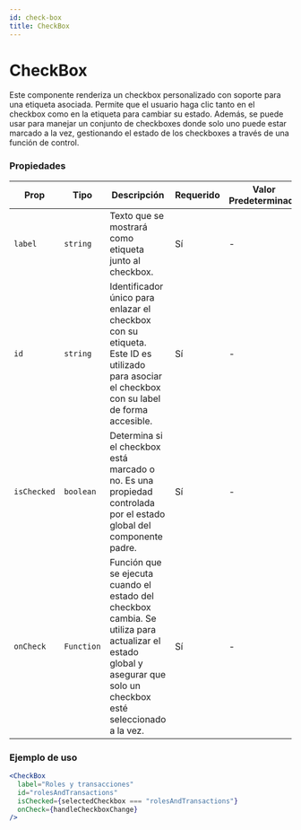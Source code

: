 ```yaml
---
id: check-box
title: CheckBox
---
```


# CheckBox

Este componente renderiza un checkbox personalizado con soporte para una etiqueta asociada. Permite que el usuario haga clic tanto en el checkbox como en la etiqueta para cambiar su estado. Además, se puede usar para manejar un conjunto de checkboxes donde solo uno puede estar marcado a la vez, gestionando el estado de los checkboxes a través de una función de control.

### Propiedades

| Prop        | Tipo       | Descripción                                                                                                                                                          | Requerido | Valor Predeterminado |
| ----------- | ---------- | -------------------------------------------------------------------------------------------------------------------------------------------------------------------- | --------- | -------------------- |
| `label`     | `string`   | Texto que se mostrará como etiqueta junto al checkbox.                                                                                                               | Sí        | -                    |
| `id`        | `string`   | Identificador único para enlazar el checkbox con su etiqueta. Este ID es utilizado para asociar el checkbox con su label de forma accesible.                         | Sí        | -                    |
| `isChecked` | `boolean`  | Determina si el checkbox está marcado o no. Es una propiedad controlada por el estado global del componente padre.                                                   | Sí        | -                    |
| `onCheck`   | `Function` | Función que se ejecuta cuando el estado del checkbox cambia. Se utiliza para actualizar el estado global y asegurar que solo un checkbox esté seleccionado a la vez. | Sí        | -                    |

### Ejemplo de uso

```jsx
<CheckBox
  label="Roles y transacciones"
  id="rolesAndTransactions"
  isChecked={selectedCheckbox === "rolesAndTransactions"}
  onCheck={handleCheckboxChange}
/>
```
